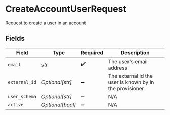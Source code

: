 # CreateAccountUserRequest

Request to create a user in an account


## Fields

| Field                                                   | Type                                                    | Required                                                | Description                                             |
| ------------------------------------------------------- | ------------------------------------------------------- | ------------------------------------------------------- | ------------------------------------------------------- |
| `email`                                                 | *str*                                                   | :heavy_check_mark:                                      | The user's email address                                |
| `external_id`                                           | *Optional[str]*                                         | :heavy_minus_sign:                                      | The external id the user is known by in the provisioner |
| `user_schema`                                           | *Optional[str]*                                         | :heavy_minus_sign:                                      | N/A                                                     |
| `active`                                                | *Optional[bool]*                                        | :heavy_minus_sign:                                      | N/A                                                     |